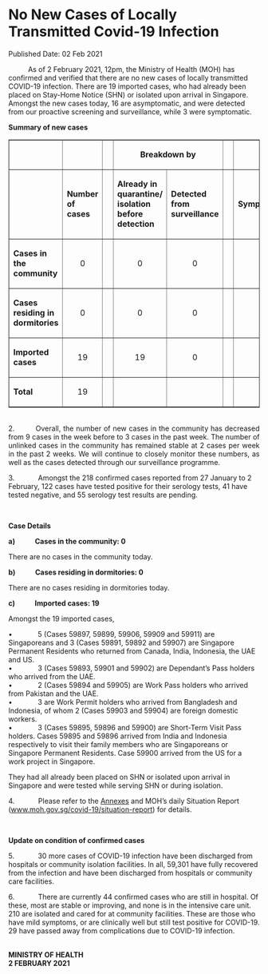 <html>
    <meta http-equiv="Content-Type" content="text/html; charset=utf-8"/>
    <meta charset="utf-8"/>
    <title>No New Cases of Locally Transmitted Covid-19 Infection</title>
    <body><h1>No New Cases of Locally Transmitted Covid-19 Infection</h1>
    <p>Published Date: 02 Feb 2021</p> <p>&nbsp; &nbsp; &nbsp; &nbsp; &nbsp; As of 2 February 2021, 12pm, the Ministry of Health (MOH) has confirmed and verified that there are no new cases of locally transmitted COVID-19 infection. There are 19 imported cases, who had already been placed on Stay-Home Notice (SHN) or isolated upon arrival in Singapore. Amongst the new cases today, 16 are asymptomatic, and were detected from our proactive screening and surveillance, while 3 were symptomatic.&nbsp;</p><p><strong>Summary of new cases</strong></p><table border="1" cellspacing="0" cellpadding="0" width="605"><tbody><tr><td width="129"><p align="right">&nbsp;</p></td><td width="60"><p>&nbsp;</p></td><td width="16" valign="top"><p>&nbsp;</p></td><td width="192" colspan="2"><p align="center"><strong>Breakdown by</strong></p></td><td width="16" valign="top"><p>&nbsp;</p></td><td width="192" colspan="2"><p align="center"><strong>Breakdown by</strong></p></td></tr><tr><td width="129"><p align="right">&nbsp;</p></td><td width="60"><p><strong>Number of cases</strong></p></td><td width="16" valign="top"><p>&nbsp;</p></td><td width="96"><p><strong>Already in quarantine/ isolation before detection</strong></p></td><td width="96"><p><strong>Detected from surveillance</strong></p></td><td width="16" valign="top"><p>&nbsp;</p></td><td width="96"><p><strong>Symptomatic</strong></p></td><td width="96"><p><strong>Asymptomatic</strong></p></td></tr><tr><td width="129"><p><strong>Cases in the community</strong></p></td><td width="60"><p align="center">0</p></td><td width="16" valign="top"><p align="center">&nbsp;</p></td><td width="96"><p align="center">0</p></td><td width="96"><p align="center">0</p></td><td width="16" valign="top"><p align="center">&nbsp;</p></td><td width="96"><p align="center">0</p></td><td width="96"><p align="center">0</p></td></tr><tr><td width="129"><p><strong>Cases residing in dormitories</strong></p></td><td width="60"><p align="center">0</p></td><td width="16" valign="top"><p align="center">&nbsp;</p></td><td width="96"><p align="center">0</p></td><td width="96"><p align="center">0</p></td><td width="16" valign="top"><p align="center">&nbsp;</p></td><td width="96"><p align="center">0</p></td><td width="96"><p align="center">0</p></td></tr><tr><td width="129"><p><strong>Imported cases</strong></p></td><td width="60"><p align="center">19</p></td><td width="16" valign="top"><p align="center">&nbsp;</p></td><td width="96"><p align="center">19</p></td><td width="96"><p align="center">0</p></td><td width="16" valign="top"><p align="center">&nbsp;</p></td><td width="96"><p align="center">3</p></td><td width="96"><p align="center">16</p></td></tr><tr><td width="129"><p><strong>Total</strong></p></td><td width="60"><p align="center">19</p></td><td width="16" valign="top"><p align="center">&nbsp;</p></td><td width="96"><p align="center">&nbsp;</p></td><td width="96"><p align="center">&nbsp;</p></td><td width="16" valign="top"><p align="center">&nbsp;</p></td><td width="96"><p align="center">&nbsp;</p></td><td width="96"><p align="center">&nbsp;</p></td></tr></tbody></table><p style="text-align: justify;"><br>2.&nbsp; &nbsp; &nbsp; &nbsp; &nbsp;<span style="text-align: left;">Overall, the number of new cases in the community has decreased from 9 cases in the week before to 3 cases in the past week. The number of unlinked cases in the community has remained stable at 2 cases per week in the past 2 weeks. We will continue to closely monitor these numbers, as well as the cases detected through our surveillance programme.</span></p><p>3.&nbsp;&nbsp;&nbsp;&nbsp;&nbsp;&nbsp;&nbsp;&nbsp;&nbsp;&nbsp;&nbsp; Amongst the 218 confirmed cases reported from 27 January to 2 February, 122 cases have tested positive for their serology tests, 41 have tested negative, and 55 serology test results are pending.<br></p><p>&nbsp;</p><p><strong>Case Details</strong></p><p><strong>a)&nbsp;&nbsp;&nbsp;&nbsp;&nbsp;&nbsp;&nbsp;&nbsp;&nbsp;&nbsp;&nbsp; Cases in the community: 0</strong><br></p><p>There are no cases in the community today.<br></p><p><strong>b)&nbsp;&nbsp;&nbsp;&nbsp;&nbsp;&nbsp;&nbsp;&nbsp;&nbsp;&nbsp;&nbsp; Cases residing in dormitories: 0</strong><br></p><p>There are no cases residing in dormitories today.<br></p><p><strong>c)&nbsp;&nbsp;&nbsp;&nbsp;&nbsp;&nbsp;&nbsp;&nbsp;&nbsp;&nbsp;&nbsp; Imported cases: 19</strong><br></p><p>Amongst the 19 imported cases,<br></p><p>•&nbsp;&nbsp;&nbsp;&nbsp;&nbsp;&nbsp;&nbsp;&nbsp;&nbsp;&nbsp;&nbsp;&nbsp; 5 (Cases 59897, 59899, 59906, 59909 and 59911) are Singaporeans and 3 (Cases 59891, 59892 and 59907) are Singapore Permanent Residents who returned from Canada, India, Indonesia, the UAE and US.<br>•&nbsp;&nbsp;&nbsp;&nbsp;&nbsp;&nbsp;&nbsp;&nbsp;&nbsp;&nbsp;&nbsp;&nbsp; 3 (Cases 59893, 59901 and 59902) are Dependant’s Pass holders who arrived from the UAE.<br>•&nbsp;&nbsp;&nbsp;&nbsp;&nbsp;&nbsp;&nbsp;&nbsp;&nbsp;&nbsp;&nbsp;&nbsp; 2 (Cases 59894 and 59905) are Work Pass holders who arrived from Pakistan and the UAE.<br>•&nbsp;&nbsp;&nbsp;&nbsp;&nbsp;&nbsp;&nbsp;&nbsp;&nbsp;&nbsp;&nbsp;&nbsp; 3 are Work Permit holders who arrived from Bangladesh and Indonesia, of whom 2 (Cases 59903 and 59904) are foreign domestic workers.<br>•&nbsp;&nbsp;&nbsp;&nbsp;&nbsp;&nbsp;&nbsp;&nbsp;&nbsp;&nbsp;&nbsp;&nbsp; 3 (Cases 59895, 59896 and 59900) are Short-Term Visit Pass holders. Cases 59895 and 59896 arrived from India and Indonesia respectively to visit their family members who are Singaporeans or Singapore Permanent Residents. Case 59900 arrived from the US for a work project in Singapore.</p><p>They had all already been placed on SHN or isolated upon arrival in Singapore and were tested while serving SHN or during isolation.<br></p><p>4.&nbsp;&nbsp;&nbsp;&nbsp;&nbsp;&nbsp;&nbsp;&nbsp;&nbsp;&nbsp;&nbsp; Please refer to the <a href="/docs/librariesprovider5/pressroom/annex-2-feb.pdf?sfvrsn=8446647c_2" title="Annexes">Annexes</a>&nbsp;and MOH’s daily Situation Report (<a href="http://www.moh.gov.sg/covid-19/situation-report" target="_blank" data-saferedirecturl="https://www.google.com/url?q=http://www.moh.gov.sg/covid-19/situation-report&amp;source=gmail&amp;ust=1612358673730000&amp;usg=AFQjCNFJ7_PyPYksxJ2iZsR1WqUHwo_acA" title="" class="">www.moh.gov.sg/covid-19/<wbr>situation-report</a>) for details.<br></p><p>&nbsp;</p><p><strong>Update on condition of confirmed cases</strong></p><p>5.&nbsp;&nbsp;&nbsp;&nbsp;&nbsp;&nbsp;&nbsp;&nbsp;&nbsp;&nbsp;&nbsp; 30 more cases of COVID-19 infection have been discharged from hospitals or community isolation facilities. In all, 59,301 have fully recovered from the infection and have been discharged from hospitals or community care facilities.<br></p><p>6.&nbsp;&nbsp;&nbsp;&nbsp;&nbsp;&nbsp;&nbsp;&nbsp;&nbsp;&nbsp;&nbsp; There are currently 44 confirmed cases who are still in hospital. Of these, most are stable or improving, and none is in the intensive care unit. 210 are isolated and cared for at community facilities. These are those who have mild symptoms, or are clinically well but still test positive for COVID-19. 29 have passed away from complications due to COVID-19 infection.<br></p><p><br><strong>MINISTRY OF HEALTH<br>2 FEBRUARY 2021</strong></p></body>
</html>